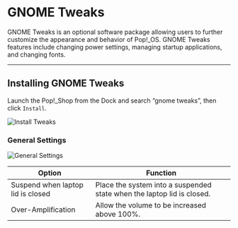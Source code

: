 # GNOME Tweaks

GNOME Tweaks is an optional software package allowing users to further customize the appearance and behavior of Pop!\_OS. GNOME Tweaks features include changing power settings, managing startup applications, and changing fonts.

---

## Installing GNOME Tweaks

Launch the Pop!\_Shop from the Dock and search “gnome tweaks”, then click `Install`.

![Install Tweaks](/images/gnome-tweaks-extensions/install-tweaks.png)

### General Settings

![General Settings](/images/gnome-tweaks-extensions/general-settings.png)

| Option | Function |
|--------|----------|
| Suspend when laptop lid is closed | Place the system into a suspended state when the laptop lid is closed. |
| Over-Amplification | Allow the volume to be increased above 100%. |
